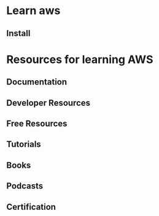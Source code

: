 # Learn aws

## Install

# Resources for learning AWS
## Documentation

## Developer Resources

## Free Resources

## Tutorials

## Books

## Podcasts

## Certification


